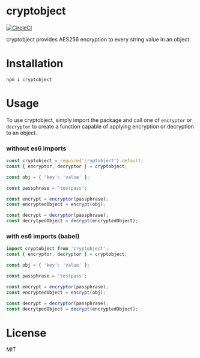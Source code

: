 # cryptobject
[![CircleCI](https://circleci.com/gh/astronomerio/cryptobject.svg?style=svg)](https://circleci.com/gh/astronomerio/cryptobject)

cryptobject provides AES256 encryption to every string value in an object.

# Installation
`npm i cryptobject`

# Usage
To use cryptobject, simply import the package and call one of `encryptor`
or `decryptor` to create a function capable of applying encryption or decryption
to an object.

### without es6 imports
```javascript
const cryptobject = require('cryptobject').default;
const { encryptor, decryptor } = cryptobject;

const obj = { 'key': 'value' };

const passphrase = 'testpass';

const encrypt = encryptor(passphrase);
const encryptedObject = encrypt(obj);

const decrypt = decryptor(passphrase);
const decrytpedObject = decrypt(encryptedObject);
```

### with es6 imports (babel)
```javascript
import cryptobject from 'cryptobject';
const { encryptor, decryptor } = cryptobject;

const obj = { 'key': 'value' };

const passphrase = 'testpass';

const encrypt = encryptor(passphrase);
const encryptedObject = encrypt(obj);

const decrypt = decryptor(passphrase);
const decrytpedObject = decrypt(encryptedObject);
```

# License
MIT
